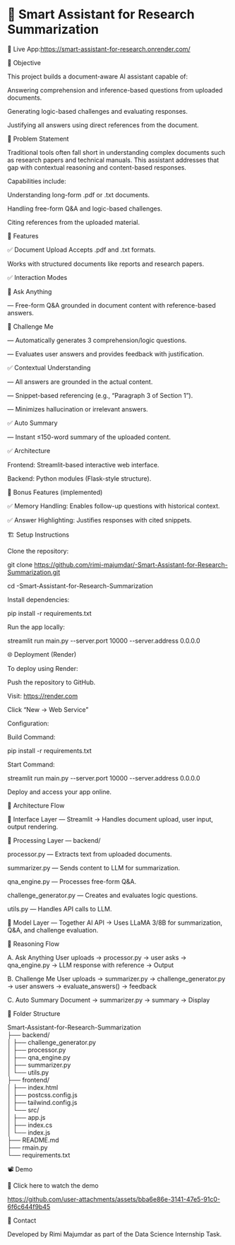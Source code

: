 # 🧠 Smart Assistant for Research Summarization



🔗 Live App:https://smart-assistant-for-research.onrender.com/


📌 Objective


This project builds a document-aware AI assistant capable of:

Answering comprehension and inference-based questions from uploaded documents.

Generating logic-based challenges and evaluating responses.

Justifying all answers using direct references from the document.

🧩 Problem Statement


Traditional tools often fall short in understanding complex documents such as research papers and technical manuals. This assistant addresses that gap with contextual reasoning and content-based responses.

Capabilities include:

Understanding long-form .pdf or .txt documents.

Handling free-form Q&A and logic-based challenges.

Citing references from the uploaded material.

🚀 Features


✅ Document Upload
Accepts .pdf and .txt formats.

Works with structured documents like reports and research papers.

✅ Interaction Modes

🔹 Ask Anything

— Free-form Q&A grounded in document content with reference-based answers.


🔹 Challenge Me

— Automatically generates 3 comprehension/logic questions.

— Evaluates user answers and provides feedback with justification.



✅ Contextual Understanding

— All answers are grounded in the actual content.

— Snippet-based referencing (e.g., “Paragraph 3 of Section 1”).

— Minimizes hallucination or irrelevant answers.



✅ Auto Summary

— Instant ≤150-word summary of the uploaded content.

✅ Architecture

Frontend: Streamlit-based interactive web interface.

Backend: Python modules (Flask-style structure).



🌟 Bonus Features (implemented)


✅ Memory Handling: Enables follow-up questions with historical context.


✅ Answer Highlighting: Justifies responses with cited snippets.





🏗 Setup Instructions



Clone the repository:


git clone https://github.com/rimi-majumdar/-Smart-Assistant-for-Research-Summarization.git



cd -Smart-Assistant-for-Research-Summarization


Install dependencies:

pip install -r requirements.txt


Run the app locally:

streamlit run main.py --server.port 10000 --server.address 0.0.0.0



🌐 Deployment (Render)


To deploy using Render:


Push the repository to GitHub.


Visit: https://render.com


Click “New → Web Service”


Configuration:

Build Command:

pip install -r requirements.txt

Start Command:

streamlit run main.py --server.port 10000 --server.address 0.0.0.0

Deploy and access your app online.




🧠 Architecture Flow

📌 Interface Layer — Streamlit
→ Handles document upload, user input, output rendering.

📌 Processing Layer — backend/

processor.py — Extracts text from uploaded documents.

summarizer.py — Sends content to LLM for summarization.

qna_engine.py — Processes free-form Q&A.

challenge_generator.py — Creates and evaluates logic questions.

utils.py — Handles API calls to LLM.

📌 Model Layer — Together AI API
→ Uses LLaMA 3/8B for summarization, Q&A, and challenge evaluation.




🎯 Reasoning Flow

A. Ask Anything
User uploads → processor.py → user asks → qna_engine.py → LLM response with reference → Output

B. Challenge Me
User uploads → summarizer.py → challenge_generator.py → user answers → evaluate_answers() → feedback

C. Auto Summary
Document → summarizer.py → summary → Display



📂 Folder Structure

Smart-Assistant-for-Research-Summarization\
├── backend/ \
│   ├── challenge_generator.py\
│   ├── processor.py\
│   ├── qna_engine.py\
│   ├── summarizer.py\
│   └── utils.py\
├── frontend/\
│   ├── index.html\
│   ├── postcss.config.js\
│   ├── tailwind.config.js\
│   └── src/\
│       ├── app.js\
│       ├── index.cs\
│       └── index.js\
├── README.md\
├── rmain.py \
└── requirements.txt



📽 Demo


🎥 Click here to watch the demo






https://github.com/user-attachments/assets/bba6e86e-3141-47e5-91c0-6f6c644f9b45





🧾 Contact

Developed by Rimi Majumdar as part of the Data Science Internship Task.
